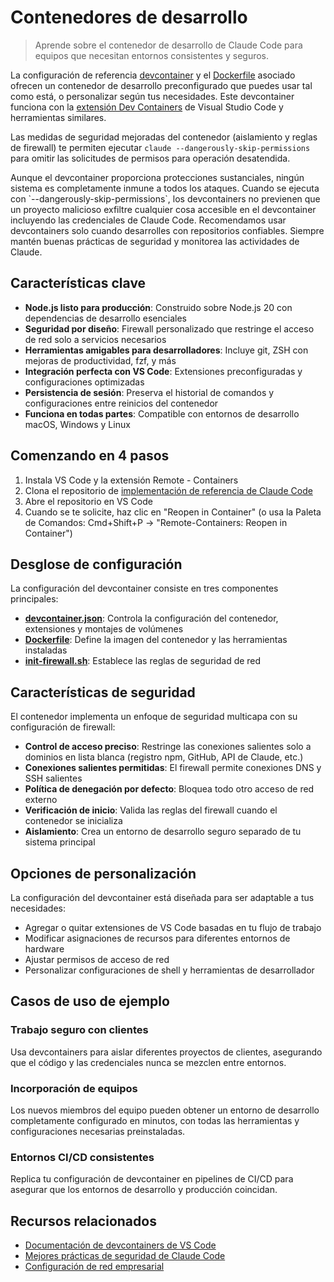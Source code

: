 # Contenedores de desarrollo

> Aprende sobre el contenedor de desarrollo de Claude Code para equipos que necesitan entornos consistentes y seguros.

La configuración de referencia [devcontainer](https://github.com/anthropics/claude-code/tree/main/.devcontainer) y el [Dockerfile](https://github.com/anthropics/claude-code/blob/main/.devcontainer/Dockerfile) asociado ofrecen un contenedor de desarrollo preconfigurado que puedes usar tal como está, o personalizar según tus necesidades. Este devcontainer funciona con la [extensión Dev Containers](https://code.visualstudio.com/docs/devcontainers/containers) de Visual Studio Code y herramientas similares.

Las medidas de seguridad mejoradas del contenedor (aislamiento y reglas de firewall) te permiten ejecutar `claude --dangerously-skip-permissions` para omitir las solicitudes de permisos para operación desatendida.

<Warning>
  Aunque el devcontainer proporciona protecciones sustanciales, ningún sistema es completamente inmune a todos los ataques.
  Cuando se ejecuta con `--dangerously-skip-permissions`, los devcontainers no previenen que un proyecto malicioso exfiltre cualquier cosa accesible en el devcontainer incluyendo las credenciales de Claude Code.
  Recomendamos usar devcontainers solo cuando desarrolles con repositorios confiables.
  Siempre mantén buenas prácticas de seguridad y monitorea las actividades de Claude.
</Warning>

## Características clave

* **Node.js listo para producción**: Construido sobre Node.js 20 con dependencias de desarrollo esenciales
* **Seguridad por diseño**: Firewall personalizado que restringe el acceso de red solo a servicios necesarios
* **Herramientas amigables para desarrolladores**: Incluye git, ZSH con mejoras de productividad, fzf, y más
* **Integración perfecta con VS Code**: Extensiones preconfiguradas y configuraciones optimizadas
* **Persistencia de sesión**: Preserva el historial de comandos y configuraciones entre reinicios del contenedor
* **Funciona en todas partes**: Compatible con entornos de desarrollo macOS, Windows y Linux

## Comenzando en 4 pasos

1. Instala VS Code y la extensión Remote - Containers
2. Clona el repositorio de [implementación de referencia de Claude Code](https://github.com/anthropics/claude-code/tree/main/.devcontainer)
3. Abre el repositorio en VS Code
4. Cuando se te solicite, haz clic en "Reopen in Container" (o usa la Paleta de Comandos: Cmd+Shift+P → "Remote-Containers: Reopen in Container")

## Desglose de configuración

La configuración del devcontainer consiste en tres componentes principales:

* [**devcontainer.json**](https://github.com/anthropics/claude-code/blob/main/.devcontainer/devcontainer.json): Controla la configuración del contenedor, extensiones y montajes de volúmenes
* [**Dockerfile**](https://github.com/anthropics/claude-code/blob/main/.devcontainer/Dockerfile): Define la imagen del contenedor y las herramientas instaladas
* [**init-firewall.sh**](https://github.com/anthropics/claude-code/blob/main/.devcontainer/init-firewall.sh): Establece las reglas de seguridad de red

## Características de seguridad

El contenedor implementa un enfoque de seguridad multicapa con su configuración de firewall:

* **Control de acceso preciso**: Restringe las conexiones salientes solo a dominios en lista blanca (registro npm, GitHub, API de Claude, etc.)
* **Conexiones salientes permitidas**: El firewall permite conexiones DNS y SSH salientes
* **Política de denegación por defecto**: Bloquea todo otro acceso de red externo
* **Verificación de inicio**: Valida las reglas del firewall cuando el contenedor se inicializa
* **Aislamiento**: Crea un entorno de desarrollo seguro separado de tu sistema principal

## Opciones de personalización

La configuración del devcontainer está diseñada para ser adaptable a tus necesidades:

* Agregar o quitar extensiones de VS Code basadas en tu flujo de trabajo
* Modificar asignaciones de recursos para diferentes entornos de hardware
* Ajustar permisos de acceso de red
* Personalizar configuraciones de shell y herramientas de desarrollador

## Casos de uso de ejemplo

### Trabajo seguro con clientes

Usa devcontainers para aislar diferentes proyectos de clientes, asegurando que el código y las credenciales nunca se mezclen entre entornos.

### Incorporación de equipos

Los nuevos miembros del equipo pueden obtener un entorno de desarrollo completamente configurado en minutos, con todas las herramientas y configuraciones necesarias preinstaladas.

### Entornos CI/CD consistentes

Replica tu configuración de devcontainer en pipelines de CI/CD para asegurar que los entornos de desarrollo y producción coincidan.

## Recursos relacionados

* [Documentación de devcontainers de VS Code](https://code.visualstudio.com/docs/devcontainers/containers)
* [Mejores prácticas de seguridad de Claude Code](/es/docs/claude-code/security)
* [Configuración de red empresarial](/es/docs/claude-code/network-config)

